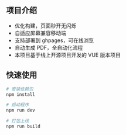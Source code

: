 ## 项目介绍

- 优化构建，页面秒开无闪烁
- 自适应屏幕兼容移动端
- 支持部署到 ghpages，可在线浏览
- 自动生成 PDF，全自动化流程
- 本项目基于线上开源项目开发的 VUE 版本项目

## 快速使用

```bash
# 安装依赖包
npm install

# 启动程序
npm run dev

# 打包上线
npm run build
```


